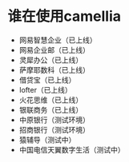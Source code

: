 
# 谁在使用camellia

* 网易智慧企业（已上线）
* 网易企业邮（已上线）
* 灵犀办公（已上线）
* 萨摩耶数科（已上线）
* 借贷宝（已上线）
* lofter（已上线）
* 火花思维（已上线）
* 银联商务（已上线）
* 中原银行（测试环境）
* 招商银行（测试环境）
* 猿辅导（测试中）
* 中国电信天翼数字生活（测试中）
